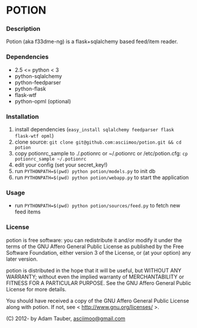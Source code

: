 POTION
======

### Description

Potion (aka f33dme-ng) is a flask+sqlalchemy based feed/item reader.

### Dependencies

*   2.5 <= python < 3
*   python-sqlalchemy
*   python-feedparser
*   python-flask
*   flask-wtf
*   python-opml (optional)

### Installation

1.  install dependencies (`easy_install sqlalchemy feedparser flask flask-wtf opml`)
2.  clone source: `git clone git@github.com:asciimoo/potion.git && cd potion`
3.  copy potionrc_sample to ./.potionrc or ~/.potionrc or /etc/potion.cfg: `cp potionrc_sample ~/.potionrc`
4.  edit your config (set your secret_key!)
5.  run `PYTHONPATH=$(pwd) python potion/models.py` to init db
6.  run `PYTHONPATH=$(pwd) python potion/webapp.py` to start the application

### Usage

*   run `PYTHONPATH=$(pwd) python potion/sources/feed.py` to fetch new feed items

### License

potion is free software: you can redistribute it and/or modify
it under the terms of the GNU Affero General Public License as published by
the Free Software Foundation, either version 3 of the License, or
(at your option) any later version.

potion is distributed in the hope that it will be useful,
but WITHOUT ANY WARRANTY; without even the implied warranty of
MERCHANTABILITY or FITNESS FOR A PARTICULAR PURPOSE.  See the
GNU Affero General Public License for more details.

You should have received a copy of the GNU Affero General Public License
along with potion. If not, see < http://www.gnu.org/licenses/ >.

(C) 2012- by Adam Tauber, <asciimoo@gmail.com>

